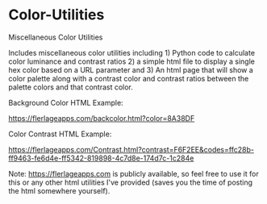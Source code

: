 # Color-Utilities
Miscellaneous Color Utilities

Includes miscellaneous color utilities including 1) Python code to calculate color luminance and contrast ratios 2) a simple html file to display a single hex color based on a URL parameter and 3) An html page that will show a color palette along with a contrast color and contrast ratios between the palette colors and that contrast color.

Background Color HTML Example:

https://flerlageapps.com/backcolor.html?color=8A38DF


Color Contrast HTML Example:

https://flerlageapps.com/Contrast.html?contrast=F6F2EE&codes=ffc28b-ff9463-fe6d4e-ff5342-819898-4c7d8e-174d7c-1c284e

Note: https://flerlageapps.com is publicly available, so feel free to use it for this or any other html utilities I've provided (saves you the time of posting the html somewhere yourself).
